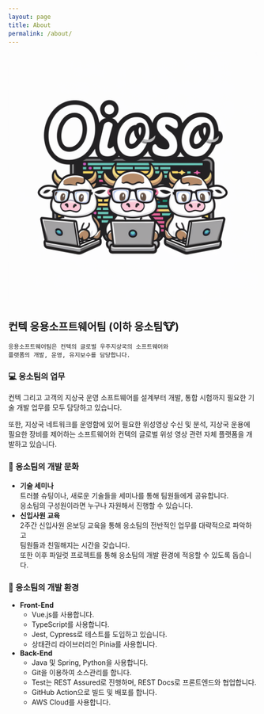 ```yaml
---
layout: page
title: About
permalink: /about/
---
```


![OIOSO LOGO!](/assets/images/oioso_logo_by_ai.png "응소 로고")

## 컨텍 응용소프트웨어팀 (이하 응소팀:cow:)

```
응용소프트웨어팀은 컨텍의 글로벌 우주지상국의 소프트웨어와 
플랫폼의 개발, 운영, 유지보수를 담당합니다.
```

### :computer: 응소팀의 업무
컨텍 그리고 고객의 지상국 운영 소프트웨어를 설계부터 개발, 통합 시험까지 필요한 기술 개발 업무를 모두 담당하고 있습니다.

또한, 지상국 네트워크를 운영함에 있어 필요한 위성영상 수신 및 분석, 지상국 운용에 필요한 장비를 제어하는 소프트웨어와 컨텍의 글로벌 위성 영상 관련 자체 플랫폼을 개발하고 있습니다.

### 📡 응소팀의 개발 문화
- **기술 세미나**    
  트러블 슈팅이나, 새로운 기술들을 세미나를 통해 팀원들에게 공유합니다.    
  응소팀의 구성원이라면 누구나 자원해서 진행할 수 있습니다.
- **신입사원 교육**    
  2주간 신입사원 온보딩 교육을 통해 응소팀의 전반적인 업무를 대략적으로 파악하고    
  팀원들과 친밀해지는 시간을 갖습니다.    
  또한 이후 파일럿 프로젝트를 통해 응소팀의 개발 환경에 적응할 수 있도록 돕습니다.

### :office: 응소팀의 개발 환경
- **Front-End**
    - Vue.js를 사용합니다.
    - TypeScript를 사용합니다.
    - Jest, Cypress로 테스트를 도입하고 있습니다.
    - 상태관리 라이브러리인 Pinia를 사용합니다.
- **Back-End**
    - Java 및 Spring, Python을 사용합니다.
    - Git을 이용하여 소스관리를 합니다.
    - Test는 REST Assured로 진행하며, REST Docs로 프론트엔드와 협업합니다.
    - GitHub Action으로 빌드 및 배포를 합니다.
    - AWS Cloud를 사용합니다.

